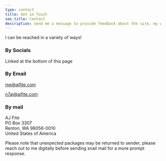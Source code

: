 ```yaml
---
type: contact
title: Get in Touch
seo_title: Contact
description: Send me a message to provide feedback about the site, my writing, or anything else on your mind.
---
```


I can be reached in a variety of ways!

### By Socials

Linked at the bottom of this page

### By Email

[me@ajfite.com](mailto:me@ajfite.com)

[n7aj@ajfite.com](mailto:n7aj#ajfite.com)

### By mail

AJ Fite\
PO Box 3307\
Renton, WA 98056-0010\
United States of America

Please note that unexpected packages may be returned to sender, please reach out to me digitally before sending snail mail for a more prompt response.
